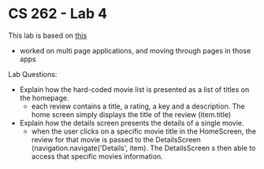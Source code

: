 # CS 262 - Lab 4

This lab is based on [this](https://cs.calvin.edu/courses/cs/262/kvlinden/04analysis/lab.html)

* worked on multi page applications, and moving through pages in those apps

Lab Questions:
* Explain how the hard-coded movie list is presented as a list of titles on the homepage.
  * each review contains a title, a rating, a key and a description.  The home screen simply displays the title of the review (item.title)
* Explain how the details screen presents the details of a single movie.
  * when the user clicks on a specific movie title in the HomeScreen, the review for that movie is passed to the DetailsScreen (navigation.navigate('Details', item).  The DetailsScreen s then able to access that specific movies information.
